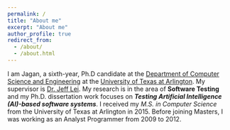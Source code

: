 ```yaml
---
permalink: /
title: "About me"
excerpt: "About me"
author_profile: true
redirect_from: 
  - /about/
  - /about.html
---
```



<!-- <p style='text-align: justify;'> -->
I am Jagan, a sixth-year, Ph.D candidate at the [Department of Computer Science and Engineering](http://cse.uta.edu/) at the [University of Texas at Arlington](http://www.uta.edu/uta/). My supervisor is [Dr. Jeff Lei](https://mentis.uta.edu/explore/profile/yu-lei). My research is in the area of **Software Testing** and my Ph.D. dissertation work focuses on ***Testing Artificial Intelligence (AI)-based software systems***. I received my *M.S. in Computer Science* from the University of Texas at Arlington in 2015. Before joining Masters, I was working as an Analyst Programmer from 2009 to 2012. 
<!-- </p> -->

